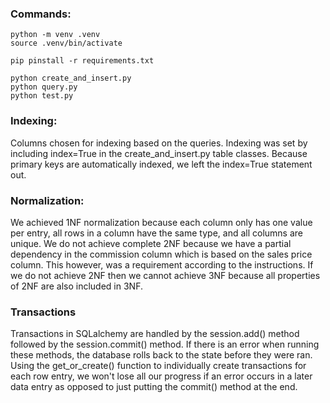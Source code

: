 ### Commands:

```
python -m venv .venv
source .venv/bin/activate

pip pinstall -r requirements.txt

python create_and_insert.py
python query.py
python test.py

```
### Indexing:
Columns chosen for indexing based on the queries. Indexing was set by including index=True in the create_and_insert.py table classes. Because primary keys are automatically indexed, we left the index=True statement out. 

### Normalization:
We achieved 1NF normalization because each column only has one value per entry, all rows in a column have the same type, and all columns are unique. We do not achieve complete 2NF because we have a partial dependency in the commission column which is based on the sales price column. This however, was a requirement according to the instructions. If we do not achieve 2NF then we cannot achieve 3NF because all properties of 2NF are also included in 3NF.

### Transactions
Transactions in SQLalchemy are handled by the session.add() method followed by the session.commit() method. If there is an error when running these methods, the database rolls back to the state before they were ran. Using the get_or_create() function to individually create transactions for each row entry, we won't lose all our progress if an error occurs in a later data entry as opposed to just putting the commit() method at the end. 